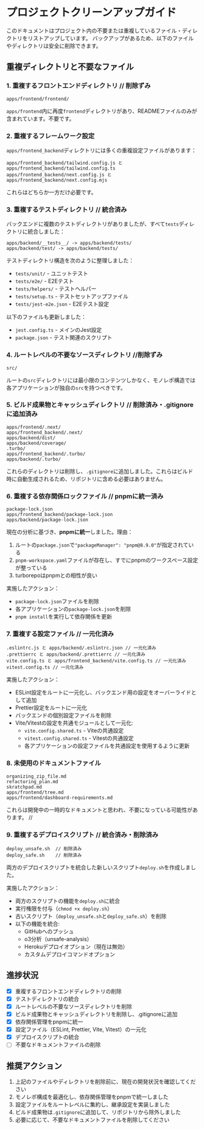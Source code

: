 # プロジェクトクリーンアップガイド

このドキュメントはプロジェクト内の不要または重複しているファイル・ディレクトリをリストアップしています。
バックアップがあるため、以下のファイルやディレクトリは安全に削除できます。

## 重複ディレクトリと不要なファイル

### 1. 重複するフロントエンドディレクトリ // 削除ずみ

```
apps/frontend/frontend/
```

`apps/frontend`内に再度`frontend`ディレクトリがあり、READMEファイルのみが含まれています。不要です。

### 2. 重複するフレームワーク設定

`apps/frontend_backend`ディレクトリには多くの重複設定ファイルがあります：

```
apps/frontend_backend/tailwind.config.js と apps/frontend_backend/tailwind.config.ts
apps/frontend_backend/next.config.js と apps/frontend_backend/next.config.mjs
```

これらはどちらか一方だけ必要です。

### 3. 重複するテストディレクトリ // 統合済み

バックエンドに複数のテストディレクトリがありましたが、すべて`tests`ディレクトリに統合しました：

```
apps/backend/__tests__/ -> apps/backend/tests/
apps/backend/test/ -> apps/backend/tests/
```

テストディレクトリ構造を次のように整理しました：
- `tests/unit/` - ユニットテスト
- `tests/e2e/` - E2Eテスト
- `tests/helpers/` - テストヘルパー
- `tests/setup.ts` - テストセットアップファイル
- `tests/jest-e2e.json` - E2Eテスト設定

以下のファイルも更新しました：
- `jest.config.ts` - メインのJest設定
- `package.json` - テスト関連のスクリプト

### 4. ルートレベルの不要なソースディレクトリ //削除ずみ

```
src/
```

ルートの`src`ディレクトリには最小限のコンテンツしかなく、モノレポ構造では各アプリケーションが独自の`src`を持つべきです。

### 5. ビルド成果物とキャッシュディレクトリ // 削除済み・.gitignoreに追加済み

```
apps/frontend/.next/
apps/frontend_backend/.next/
apps/backend/dist/
apps/backend/coverage/
.turbo/
apps/frontend_backend/.turbo/
apps/backend/.turbo/
```

これらのディレクトリは削除し、`.gitignore`に追加しました。これらはビルド時に自動生成されるため、リポジトリに含める必要はありません。

### 6. 重複する依存関係ロックファイル // pnpmに統一済み

```
package-lock.json
apps/frontend_backend/package-lock.json
apps/backend/package-lock.json
```

現在の分析に基づき、**pnpmに統一**しました。理由：

1. ルートの`package.json`で`"packageManager": "pnpm@8.9.0"`が指定されている
2. `pnpm-workspace.yaml`ファイルが存在し、すでにpnpmのワークスペース設定が整っている
3. turborepoはpnpmとの相性が良い

実施したアクション：
- `package-lock.json`ファイルを削除
- 各アプリケーションの`package-lock.json`を削除
- `pnpm install`を実行して依存関係を更新

### 7. 重複する設定ファイル // 一元化済み

```
.eslintrc.js と apps/backend/.eslintrc.json // 一元化済み
.prettierrc と apps/backend/.prettierrc // 一元化済み
vite.config.ts と apps/frontend_backend/vite.config.ts // 一元化済み
vitest.config.ts // 一元化済み
```

実施したアクション：
- ESLint設定をルートに一元化し、バックエンド用の設定をオーバーライドとして追加
- Prettier設定をルートに一元化
- バックエンドの個別設定ファイルを削除
- Vite/Vitestの設定を共通モジュールとして一元化:
  - `vite.config.shared.ts` - Viteの共通設定
  - `vitest.config.shared.ts` - Vitestの共通設定
  - 各アプリケーションの設定ファイルを共通設定を使用するように更新

### 8. 未使用のドキュメントファイル

```
organizing_zip_file.md
refactoring_plan.md
skratchpad.md
apps/frontend/tree.md
apps/frontend/dashboard-requirements.md
```

これらは開発中の一時的なドキュメントと思われ、不要になっている可能性があります。 //

### 9. 重複するデプロイスクリプト // 統合済み・削除済み

```
deploy_unsafe.sh  // 削除済み
deploy_safe.sh    // 削除済み
```

両方のデプロイスクリプトを統合した新しいスクリプト`deploy.sh`を作成しました。

実施したアクション：
- 両方のスクリプトの機能を`deploy.sh`に統合
- 実行権限を付与（`chmod +x deploy.sh`）
- 古いスクリプト（`deploy_unsafe.sh`と`deploy_safe.sh`）を削除
- 以下の機能を統合:
  - GitHubへのプッシュ
  - o3分析（unsafe-analysis）
  - Herokuデプロイオプション（現在は無効）
  - カスタムデプロイコマンドオプション

## 進捗状況

- [x] 重複するフロントエンドディレクトリの削除
- [x] テストディレクトリの統合
- [x] ルートレベルの不要なソースディレクトリを削除
- [x] ビルド成果物とキャッシュディレクトリを削除し、.gitignoreに追加
- [x] 依存関係管理をpnpmに統一
- [x] 設定ファイル（ESLint, Prettier, Vite, Vitest）の一元化
- [x] デプロイスクリプトの統合
- [ ] 不要なドキュメントファイルの削除

## 推奨アクション

1. 上記のファイルやディレクトリを削除前に、現在の開発状況を確認してください
2. モノレポ構成を最適化し、依存関係管理をpnpmで統一しました
3. 設定ファイルをルートレベルに集約し、継承設定を実装しました
4. ビルド成果物は`.gitignore`に追加して、リポジトリから除外しました
5. 必要に応じて、不要なドキュメントファイルを削除してください
